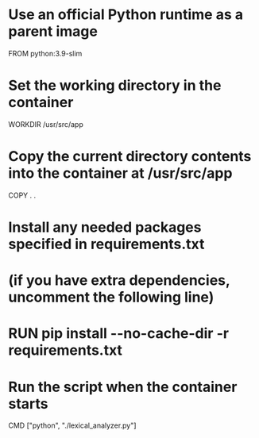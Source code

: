 # Use an official Python runtime as a parent image
FROM python:3.9-slim

# Set the working directory in the container
WORKDIR /usr/src/app

# Copy the current directory contents into the container at /usr/src/app
COPY . .

# Install any needed packages specified in requirements.txt
# (if you have extra dependencies, uncomment the following line)
# RUN pip install --no-cache-dir -r requirements.txt

# Run the script when the container starts
CMD ["python", "./lexical_analyzer.py"]
